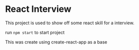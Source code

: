 # React Interview 
This project is used to show off some react skill for a interview.


run `npm start` to start project

This was create using create-react-app as a base
